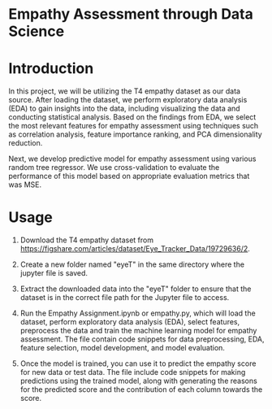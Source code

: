 # Empathy Assessment through Data Science


# Introduction  
In this project, we will be utilizing the T4 empathy dataset as our data source. After loading the dataset, we perform exploratory data analysis (EDA) to gain insights into the data, including visualizing the data and conducting statistical analysis. Based on the findings from EDA, we select the most relevant features for empathy assessment using techniques such as correlation analysis, feature importance ranking, and PCA dimensionality reduction.

Next, we develop predictive model for empathy assessment using various random tree regressor. We use cross-validation to evaluate the performance of this model based on appropriate evaluation metrics that was MSE.

# Usage 
1. Download the T4 empathy dataset from https://figshare.com/articles/dataset/Eye_Tracker_Data/19729636/2.  

2. Create a new folder named "eyeT" in the same directory where the jupyter file is saved.  

3. Extract the downloaded data into the "eyeT" folder to ensure that the dataset is in the correct file path for the Jupyter file to access.  

4. Run the Empathy Assignment.ipynb or empathy.py, which will load the dataset, perform exploratory data analysis (EDA), select features, preprocess the data and train the machine learning model for empathy assessment. The file contain code snippets for data preprocessing, EDA, feature selection, model development, and model evaluation. 

5. Once the model is trained, you can use it to predict the empathy score for new data or test data. The file include code snippets for making predictions using the trained model, along with generating the reasons for the predicted score and the contribution of each column towards the score. 
